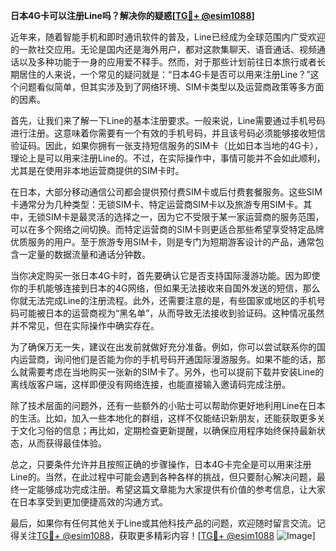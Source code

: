 **日本4G卡可以注册Line吗？解决你的疑惑[[TG💪+ @esim1088](https://t.me/s/esim1088)]**

近年来，随着智能手机和即时通讯软件的普及，Line已经成为全球范围内广受欢迎的一款社交应用。无论是国内还是海外用户，都对这款集聊天、语音通话、视频通话以及多种功能于一身的应用爱不释手。然而，对于那些计划前往日本旅行或者长期居住的人来说，一个常见的疑问就是：“日本4G卡是否可以用来注册Line？”这个问题看似简单，但其实涉及到了网络环境、SIM卡类型以及运营商政策等多方面的因素。

首先，让我们来了解一下Line的基本注册要求。一般来说，Line需要通过手机号码进行注册。这意味着你需要有一个有效的手机号码，并且该号码必须能够接收短信验证码。因此，如果你拥有一张支持短信服务的SIM卡（比如日本当地的4G卡），理论上是可以用来注册Line的。不过，在实际操作中，事情可能并不会如此顺利，尤其是在使用非本地运营商提供的SIM卡时。

在日本，大部分移动通信公司都会提供预付费SIM卡或后付费套餐服务。这些SIM卡通常分为几种类型：无锁SIM卡、特定运营商SIM卡以及旅游专用SIM卡。其中，无锁SIM卡是最灵活的选择之一，因为它不受限于某一家运营商的服务范围，可以在多个网络之间切换。而特定运营商的SIM卡则更适合那些希望享受特定品牌优质服务的用户。至于旅游专用SIM卡，则是专门为短期游客设计的产品，通常包含一定量的数据流量和通话分钟数。

当你决定购买一张日本4G卡时，首先要确认它是否支持国际漫游功能。因为即使你的手机能够连接到日本的4G网络，但如果无法接收来自国外发送的短信，那么你就无法完成Line的注册流程。此外，还需要注意的是，有些国家或地区的手机号码可能被日本的运营商视为“黑名单”，从而导致无法接收到验证码。这种情况虽然并不常见，但在实际操作中确实存在。

为了确保万无一失，建议在出发前就做好充分准备。例如，你可以尝试联系你的国内运营商，询问他们是否能为你的手机号码开通国际漫游服务。如果不能的话，那么就需要考虑在当地购买一张新的SIM卡了。另外，也可以提前下载并安装Line的离线版客户端，这样即便没有网络连接，也能直接输入邀请码完成注册。

除了技术层面的问题外，还有一些额外的小贴士可以帮助你更好地利用Line在日本的生活。比如，加入一些本地化的群组，这样不仅能结识新朋友，还能获取更多关于文化习俗的信息；再比如，定期检查更新提醒，以确保应用程序始终保持最新状态，从而获得最佳体验。

总之，只要条件允许并且按照正确的步骤操作，日本4G卡完全是可以用来注册Line的。当然，在此过程中可能会遇到各种各样的挑战，但只要耐心解决问题，最终一定能够成功完成注册。希望这篇文章能为大家提供有价值的参考信息，让大家在日本享受到更加便捷高效的沟通方式。

最后，如果你有任何其他关于Line或其他科技产品的问题，欢迎随时留言交流。记得关注[TG💪+ @esim1088](https://t.me/s/esim1088)，获取更多精彩内容！[[TG💪+ @esim1088](https://t.me/s/esim1088) ![Image](https://i.postimg.cc/4NQfJmqS/Snipaste-2025-05-13-00-14-12.png)]